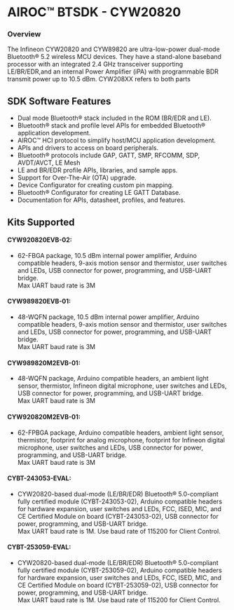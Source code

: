# AIROC&#8482; BTSDK - CYW20820

### Overview

The Infineon CYW20820 and CYW89820 are ultra-low-power dual-mode Bluetooth&#174; 5.2 wireless MCU devices. They have a stand-alone baseband processor with an integrated 2.4 GHz transceiver supporting LE/BR/EDR,and an internal Power Amplifier (iPA) with programmable BDR transmit power up to 10.5 dBm.  CYW208XX refers to both parts

## SDK Software Features
- Dual mode Bluetooth&#174; stack included in the ROM (BR/EDR and LE).
- Bluetooth&#174; stack and profile level APIs for embedded Bluetooth&#174; application development.
- AIROC&#8482; HCI protocol to simplify host/MCU application development.
- APIs and drivers to access on board peripherals.
- Bluetooth&#174; protocols include GAP, GATT, SMP, RFCOMM, SDP, AVDT/AVCT, LE Mesh
- LE and BR/EDR profile APIs, libraries, and sample apps.
- Support for Over-The-Air (OTA) upgrade.
- Device Configurator for creating custom pin mapping.
- Bluetooth&#174; Configurator for creating LE GATT Database.
- Documentation for APIs, datasheet, profiles, and features.

## Kits Supported
#### CYW920820EVB-02:
- 62-FBGA package, 10.5 dBm internal power amplifier, Arduino compatible headers,
  9-axis motion sensor and thermistor, user switches and LEDs, USB connector for
  power, programming, and USB-UART bridge.<br>
  Max UART baud rate is 3M

#### CYW989820EVB-01:
- 48-WQFN package, 10.5 dBm internal power amplifier, Arduino compatible headers,
  9-axis motion sensor and thermistor, user switches and LEDs, USB connector for
  power, programming, and USB-UART bridge.<br>
  Max UART baud rate is 3M

#### CYW989820M2EVB-01:
- 48-WQFN package, Arduino compatible headers, an ambient light sensor, thermistor,
  Infineon digital microphone, user switches and LEDs, USB connector for power, programming, and
  USB-UART bridge.<br>
  Max UART baud rate is 3M

#### CYW920820M2EVB-01:
- 62-FPBGA package, Arduino compatible headers, ambient light sensor, thermistor,
  footprint for analog microphone, footprint for Infineon digital microphone, user
  switches and LEDs, USB connector for power, programming, and USB-UART bridge.<br>
  Max UART baud rate is 3M

#### CYBT-243053-EVAL:
- CYW20820-based dual-mode (LE/BR/EDR) Bluetooth&#174; 5.0-compliant fully certified module
  (CYBT-243053-02), Arduino compatible headers for hardware expansion, user switches
  and LEDs, FCC, ISED, MIC, and CE Certified Module on board (CYBT-243053-02),
  USB connector for power, programming, and USB-UART bridge.<br>
  Max UART baud rate is 1M. Use baud rate of 115200 for Client Control.

#### CYBT-253059-EVAL:
- CYW20820-based dual-mode (LE/BR/EDR) Bluetooth&#174; 5.0-compliant fully certified module
  (CYBT-253059-02), Arduino compatible headers for hardware expansion, user switches
  and LEDs, FCC, ISED, MIC, and CE Certified Module on board (CYBT-253059-02),
  USB connector for power, programming, and USB-UART bridge.<br>
  Max UART baud rate is 1M. Use baud rate of 115200 for Client Control.
